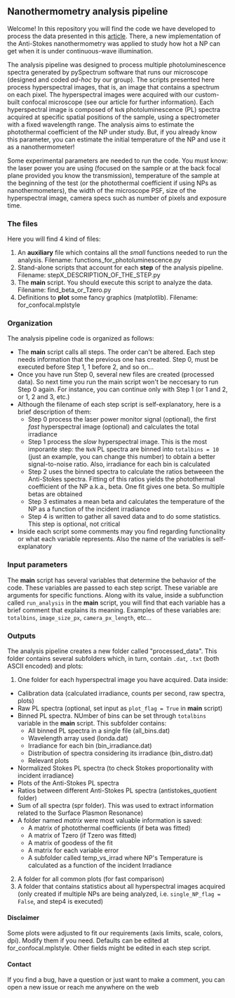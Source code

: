 ## **Nanothermometry analysis pipeline**
Welcome! In this repository you will find the code we have developed to process the data presented in this [article](http://google.com). There, a new implementation of the Anti-Stokes nanothermometry was applied to study how hot a NP can get when it is under continuous-wave illumination. 

The analysis pipeline was designed to process multiple photoluminescence spectra generated by pySpectrum software that runs our microscope (designed and coded *ad-hoc* by our group). The scripts presented here process hyperspectral images, that is, an image that contains a spectrum on each pixel. The hyperspectral images were acquired with our custom-built confocal microscope (see our article for further information). Each hyperspectral image is composed of `NxN` photoluminescence (PL) spectra acquired at specific spatial positions of the sample, using a spectrometer with a fixed wavelength range. The analysis aims to estimate the photothermal coefficient of the NP under study. But, if you already know this parameter, you can estimate the initial temperature of the NP and use it as a nanothermometer!

Some experimental parameters are needed to run the code. You must know: the laser power you are using (focused on the sample or at the back focal plane provided you know the transmission), temperature of the sample at the beginning of the test (or the photothermal coefficient if using NPs as nanothermometers), the width of the microscope PSF, size of the hyperspectral image, camera specs such as number of pixels and exposure time. 

### The files
Here you will find 4 kind of files:
1. An **auxiliary** file which contains all the *small* functions needed to run the analysis. Filename: functions_for_photoluminescence.py
2. Stand-alone scripts that account for each **step** of the analysis pipeline. Filename: stepX_DESCRIPTION_OF_THE_STEP.py
3. The **main** script. You should execute this script to analyze the data. Filename: find_beta_or_Tzero.py
4. Definitions to **plot** some fancy graphics (matplotlib). Filename: for_confocal.mplstyle

### Organization
The analysis pipeline code is organized as follows:
* The **main** script calls all steps. The order can't be altered. Each step needs information that the previous one has created. Step 0, must be executed before Step 1, 1 before 2, and so on...
* Once you have run Step 0, several new files are created (processed data). So next time you run the main script won't be neccesary to run Step 0 again. For instance, you can continue only with Step 1 (or 1 and 2, or 1, 2 and 3, etc.)
* Although the filename of each step script is self-explanatory, here is a brief description of them:
  + Step 0 process the laser power monitor signal (optional), the first *fast* hyperspectral image (optional) and calculates the total irradiance
  + Step 1 process the *slow* hyperspectral image. This is the most imporante step: the `NxN` PL spectra are binned into `totalbins = 10` (just an example, you can change this number) to obtain a better signal-to-noise ratio. Also, irradiance for each bin is calculated
  + Step 2 uses the binned spectra to calculate the ratios betweeen the Anti-Stokes spectra. Fitting of this ratios yields the photothermal coefficient of the NP a.k.a., beta. One fit gives one beta. So multiple betas are obtained
  + Step 3 estimates a mean beta and calculates the temperature of the NP as a function of the incident irradiance
  + Step 4 is written to gather all saved data and to do some statistics. This step is optional, not critical
* Inside each script some comments may you find regarding functionality or what each variable represents. Also the name of the variables is self-explanatory

### Input parameters
The **main** script has several variables that determine the behavior of the code. These variables are passed to each step script. These variable are arguments for specific functions. Along with its value, inside a subfunction called `run_analysis` in the **main** script, you will find that each variable has a brief comment that explains its meaning. Examples of these variables are: `totalbins`, `image_size_px`, `camera_px_length`, etc...

### Outputs
The analysis pipeline creates a new folder called "processed_data". This folder contains several subfolders which, in turn, contain `.dat`, `.txt` (both ASCII encoded) and plots:
1. One folder for each hyperspectral image you have acquired. Data inside:
  * Calibration data (calculated irradiance, counts per second, raw spectra, plots)
  * Raw PL spectra (optional, set input as `plot_flag = True` in **main** script)
  * Binned PL spectra. NUmber of bins can be set through `totalbins` variable in the **main** script. This subfolder contains:
    - All binned PL spectra in a single file (all_bins.dat)
    - Wavelength array used (londa.dat)
    - Irradiance for each bin (bin_irradiance.dat)
    - Distribution of spectra considering its irradiance (bin_distro.dat)
    - Relevant plots
  * Normalized Stokes PL spectra (to check Stokes proportionality with incident irradiance)
  * Plots of the Anti-Stokes PL spectra
  * Ratios between different Anti-Stokes PL spectra (antistokes_quotient folder)
  * Sum of all spectra (spr folder). This was used to extract information related to the Surface Plasmon Resonance)
  * A folder named *matrix* were most valuable information is saved:
    - A matrix of photothermal coefficients (if beta was fitted)
    - A matrix of Tzero (if Tzero was fitted)
    - A matrix of goodess of the fit
    - A matrix for each variable error
    - A subfolder called temp_vs_irrad where NP's Temperature is calculated as a function of the incident Irradiance
2. A folder for all common plots (for fast comparison)
3. A folder that contains statistics about all hyperspectral images acquired (only created if multiple NPs are being analyzed, i.e. `single_NP_flag = False`, and step4 is executed)

#### Disclaimer
Some plots were adjusted to fit our requirements (axis limits, scale, colors, dpi). Modify them if you need. Defaults can be edited at for_confocal.mplstyle. Other fields might be edited in each step script.

#### Contact
If you find a bug, have a question or just want to make a comment, you can open a new issue or reach me anywhere on the web
